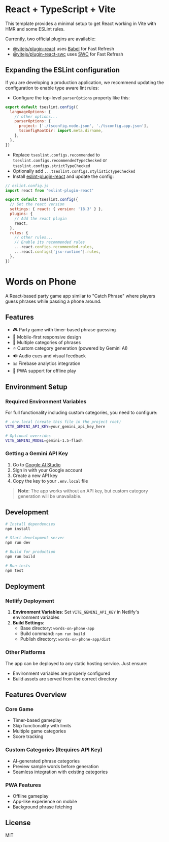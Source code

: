 # React + TypeScript + Vite

This template provides a minimal setup to get React working in Vite with HMR and some ESLint rules.

Currently, two official plugins are available:

- [@vitejs/plugin-react](https://github.com/vitejs/vite-plugin-react/blob/main/packages/plugin-react/README.md) uses [Babel](https://babeljs.io/) for Fast Refresh
- [@vitejs/plugin-react-swc](https://github.com/vitejs/vite-plugin-react-swc) uses [SWC](https://swc.rs/) for Fast Refresh

## Expanding the ESLint configuration

If you are developing a production application, we recommend updating the configuration to enable type aware lint rules:

- Configure the top-level `parserOptions` property like this:

```js
export default tseslint.config({
  languageOptions: {
    // other options...
    parserOptions: {
      project: ['./tsconfig.node.json', './tsconfig.app.json'],
      tsconfigRootDir: import.meta.dirname,
    },
  },
})
```

- Replace `tseslint.configs.recommended` to `tseslint.configs.recommendedTypeChecked` or `tseslint.configs.strictTypeChecked`
- Optionally add `...tseslint.configs.stylisticTypeChecked`
- Install [eslint-plugin-react](https://github.com/jsx-eslint/eslint-plugin-react) and update the config:

```js
// eslint.config.js
import react from 'eslint-plugin-react'

export default tseslint.config({
  // Set the react version
  settings: { react: { version: '18.3' } },
  plugins: {
    // Add the react plugin
    react,
  },
  rules: {
    // other rules...
    // Enable its recommended rules
    ...react.configs.recommended.rules,
    ...react.configs['jsx-runtime'].rules,
  },
})
```

# Words on Phone

A React-based party game app similar to "Catch Phrase" where players guess phrases while passing a phone around.

## Features

- 🎮 Party game with timer-based phrase guessing
- 📱 Mobile-first responsive design
- 🎯 Multiple categories of phrases
- ⭐ Custom category generation (powered by Gemini AI)
- 🔊 Audio cues and visual feedback
- 📊 Firebase analytics integration
- 🚀 PWA support for offline play

## Environment Setup

### Required Environment Variables

For full functionality including custom categories, you need to configure:

```bash
# .env.local (create this file in the project root)
VITE_GEMINI_API_KEY=your_gemini_api_key_here

# Optional overrides
VITE_GEMINI_MODEL=gemini-1.5-flash
```

### Getting a Gemini API Key

1. Go to [Google AI Studio](https://makersuite.google.com/app/apikey)
2. Sign in with your Google account
3. Create a new API key
4. Copy the key to your `.env.local` file

> **Note**: The app works without an API key, but custom category generation will be unavailable.

## Development

```bash
# Install dependencies
npm install

# Start development server
npm run dev

# Build for production
npm run build

# Run tests
npm test
```

## Deployment

### Netlify Deployment

1. **Environment Variables**: Set `VITE_GEMINI_API_KEY` in Netlify's environment variables
2. **Build Settings**:
   - Base directory: `words-on-phone-app`
   - Build command: `npm run build`
   - Publish directory: `words-on-phone-app/dist`

### Other Platforms

The app can be deployed to any static hosting service. Just ensure:
- Environment variables are properly configured
- Build assets are served from the correct directory

## Features Overview

### Core Game
- Timer-based gameplay
- Skip functionality with limits
- Multiple game categories
- Score tracking

### Custom Categories (Requires API Key)
- AI-generated phrase categories
- Preview sample words before generation
- Seamless integration with existing categories

### PWA Features
- Offline gameplay
- App-like experience on mobile
- Background phrase fetching

## License

MIT
